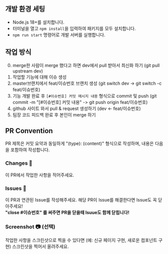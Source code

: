 ## 개발 환경 세팅

- Node.js 18+를 설치합니다.
- 터미널을 열고 `npm install`을 입력하여 패키지를 모두 설치합니다.
- `npm run start` 명령어로 개발 서버를 실행합니다.

## 작업 방식

0. merge한 사람이 merge 했다고 하면 dev에서 pull 받아서 최신화 하기 (git pull upstream dev)
1. 작업할 기능에 대해 이슈 생성
2. master브랜치에서 feat/이슈번호 브랜치 생성 (git switch dev -> git switch -c feat/이슈번호)
3. 기능 개발 완료 후 `[#이슈번호] 커밋 메시지 내용` 형식으로 commit 및 push (git commit -m "[#이슈번호] 커밋 내용" -> git push origin feat/이슈번호)
4. github 사이트 와서 pull & request 생성하기 (dev <- feat/이슈번호)
5. 팀장 코드 피드백 완료 후 본인이 merge 하기


## PR Convention

PR 제목은 커밋 요약과 동일하게 "(type): (content)" 형식으로 작성하며, 내용은 다음을 포함하여 작성합니다.

### Changes 📝

이 PR에서 작업한 사항을 적어주세요.

### Issues 🚩

이 PR과 연관된 Issue를 작성해주세요. 해당 PR이 Issue를 해결한다면 Issue도 꼭 닫아주세요! <br/>
**"close #이슈번호" 를 써주면 PR을 닫을때 Isuue도 함께 닫힙니다!**

### Screenshot 📷 (선택)

작업한 사항을 스크린샷으로 찍을 수 있다면 (예: 신규 페이지 구현, 새로운 컴포넌트 구현) 스크린샷을 찍어서 올려주세요.
